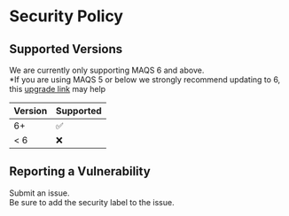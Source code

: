 # Security Policy

## Supported Versions
We are currently only supporting MAQS 6 and above.  
*If you are using MAQS 5 or below we strongly recommend updating to 6, this [upgrade link](https://magenic.github.io/MAQS/#/MAQS_6/UpgradingFromMAQS5ToMAQS6) may help

| Version | Supported          |
| ------- | ------------------ |
| 6+   | :white_check_mark: |
| < 6   | :x:                |

## Reporting a Vulnerability

Submit an issue.  
Be sure to add the security label to the issue.

